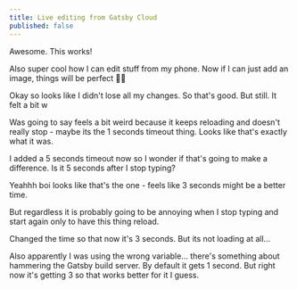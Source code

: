 ```yaml
---
title: Live editing from Gatsby Cloud
published: false
---
```

Awesome. This works!

Also super cool how I can edit stuff from my phone. Now if I can just add an image, things will be perfect 👌🏼

Okay so looks like I didn't lose all my changes. So that's good. But still. It felt a bit w

Was going to say feels a bit weird because it keeps reloading and doesn't really stop - maybe its the 1 seconds timeout thing. Looks like that's exactly what it was.

I added a 5 seconds timeout now so I wonder if that's going to make a difference. Is it 5 seconds after I stop typing?

Yeahhh boi looks like that's the one - feels like 3 seconds might be a better time.

But regardless it is probably going to be annoying when I stop typing and start again only to have this thing reload.

Changed the time so that now it's 3 seconds. But its not loading at all... 

Also apparently I was using the wrong variable... there's something about hammering the Gatsby build server. By default it gets 1 second. But right now it's getting 3 so that works better for it I guess.